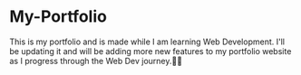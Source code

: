 # My-Portfolio
This is my portfolio and is made while I am learning Web Development. I'll be updating it and will be adding more new features to my portfolio website as I progress through the Web Dev journey.🤞🤞
